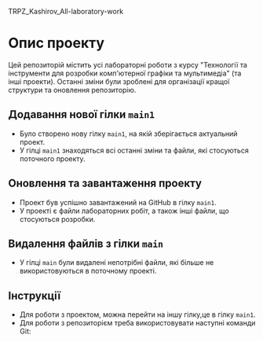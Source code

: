 TRPZ_Kashirov_All-laboratory-work
# Опис проекту

Цей репозиторій містить усі лабораторні роботи з курсу "Технології та інструменти для розробки комп'ютерної графіки та мультимедіа" (та інші проекти). Останні зміни були зроблені для організації кращої структури та оновлення репозиторію.

## Додавання нової гілки `main1`

- Було створено нову гілку `main1`, на якій зберігається актуальний проект.
- У гілці `main1` знаходяться всі останні зміни та файли, які стосуються поточного проекту.

## Оновлення та завантаження проекту

- Проект був успішно завантажений на GitHub в гілку `main1`.
- У проекті є файли лабораторних робіт, а також інші файли, що стосуються розробки.
  
## Видалення файлів з гілки `main`

- У гілці `main` були видалені непотрібні файли, які більше не використовуються в поточному проекті.

## Інструкції

- Для роботи з проектом, можна перейти на іншу гілку,це в гілку `main1`.
- Для роботи з репозиторієм треба використовувати наступні команди Git:
  
  
